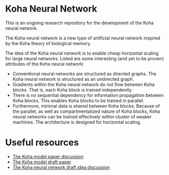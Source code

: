 # Koha Neural Network

This is an ongoing research repository for the development of the Koha neural network.

The Koha neural network is a new type of artificial neural network inspired by the Koha theory of biological memory.

The idea of the Koha neural network is to enable cheap horizontal scaling for large neural networks. Listed are some interesting (and yet to be proven) attributes of the Koha neural network:
- Conventional neural networks are structured as directed graphs. The Koha neural network is structured as an undirected graph.
- Gradients within the Koha neural network do not flow between Koha blocks. That is, each Koha block is trained independently.
- There is no sequential dependency for information propagation between Koha blocks. This enables Koha blocks to be trained in parallel.
- Furthermore, minimal data is shared between Koha blocks. Because of the parallel, as well as compartmentalized nature of Koha blocks, Koha neural networks can be trained effectively within cluster of weaker machines. The architecture is designed for horizontal scaling.

# Useful resources
- [The Koha model paper discussion](https://youtu.be/nR0SBUOoLRM)
- [The Koha model draft paper](https://arxiv.org/pdf/2109.02124.pdf)
- [The Koha neural network draft idea discussion](https://youtu.be/xsFKAnmV-IY)